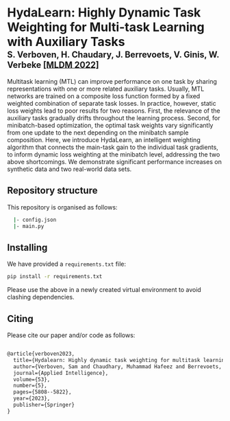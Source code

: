 # HydaLearn: Highly Dynamic Task Weighting for Multi-task Learning with Auxiliary Tasks </br><sub><sub>S. Verboven, H. Chaudary, J. Berrevoets, V. Ginis, W. Verbeke [[MLDM 2022]](https://doi.org/10.1007/s10489-022-03695-x)</sub></sub>

Multitask learning (MTL) can improve performance on one task by sharing representations with one or more related auxiliary tasks. Usually, MTL networks are trained on a composite loss function formed by a fixed weighted combination of separate task losses. In practice, however, static loss weights lead to poor results for two reasons. First, the relevance of the auxiliary tasks gradually drifts throughout the learning process. Second, for minibatch-based optimization, the optimal task weights vary significantly from one update to the next depending on the minibatch sample composition. Here, we introduce HydaLearn, an intelligent weighting algorithm that connects the main-task gain to the individual task gradients, to inform dynamic loss weighting at the minibatch level, addressing the two above shortcomings. We demonstrate significant performance increases on synthetic data and two real-world data sets.

## Repository structure
This repository is organised as follows:
```bash
  |- config.json
  |- main.py
```

## Installing
We have provided a `requirements.txt` file:
```bash
pip install -r requirements.txt
```
Please use the above in a newly created virtual environment to avoid clashing dependencies.

## Citing
Please cite our paper and/or code as follows:
```tex

@article{verboven2023,
  title={Hydalearn: Highly dynamic task weighting for multitask learning with auxiliary tasks},
  author={Verboven, Sam and Chaudhary, Muhammad Hafeez and Berrevoets, Jeroen and Ginis, Vincent and Verbeke, Wouter},
  journal={Applied Intelligence},
  volume={53},
  number={5},
  pages={5808--5822},
  year={2023},
  publisher={Springer}
}
```
